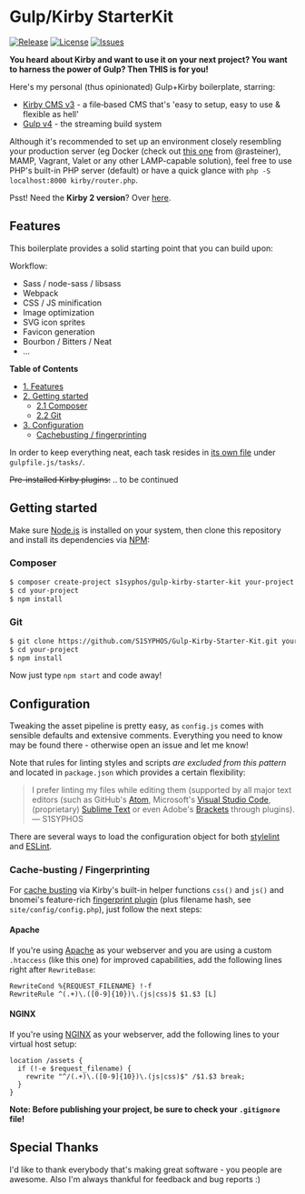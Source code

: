 # Gulp/Kirby StarterKit
[![Release](https://img.shields.io/github/release/S1SYPHOS/Gulp-Kirby-Starter-Kit.svg)](https://github.com/S1SYPHOS/Gulp-Kirby-Starter-Kit/releases) [![License](https://img.shields.io/github/license/S1SYPHOS/Gulp-Kirby-Starter-Kit.svg)](https://github.com/S1SYPHOS/Gulp-Kirby-Starter-Kit/blob/master/LICENSE) [![Issues](https://img.shields.io/github/issues/S1SYPHOS/Gulp-Kirby-Starter-Kit.svg)](https://github.com/S1SYPHOS/Gulp-Kirby-Starter-Kit/issues)

**You heard about Kirby and want to use it on your next project? You want to harness the power of Gulp? Then THIS is for you!**

Here's my personal (thus opinionated) Gulp+Kirby boilerplate, starring:
- [Kirby CMS v3](https://getkirby.com) - a file‑based CMS that's 'easy to setup, easy to use & flexible as hell'
- [Gulp v4](http://gulpjs.com) - the streaming build system

Although it's recommended to set up an environment closely resembling your production server (eg Docker (check out [this one](https://github.com/rasteiner/k3-dockercompose-starterkit) from @rasteiner), MAMP, Vagrant, Valet or any other LAMP-capable solution), feel free to use PHP's built-in PHP server (default) or have a quick glance with `php -S localhost:8000 kirby/router.php`.

Psst! Need the **Kirby 2 version**? Over [here](https://github.com/S1SYPHOS/Gulp-Kirby-Starter-Kit/tree/legacy).

## Features
This boilerplate provides a solid starting point that you can build upon:

Workflow:
- Sass / node-sass / libsass
- Webpack
- CSS / JS minification
- Image optimization
- SVG icon sprites
- Favicon generation
- Bourbon / Bitters / Neat
- ...

**Table of Contents**
- [1. Features](#features)
- [2. Getting started](#getting-started)
  - [2.1 Composer](#composer)
  - [2.2 Git](#git)
- [3. Configuration](#configuration)
  - [Cachebusting / fingerprinting](#cache-busting--fingerprinting)



In order to keep everything neat, each task resides in [its own file](https://gulpjs.com/docs/en/getting-started/javascript-and-gulpfiles#splitting-a-gulpfile) under `gulpfile.js/tasks/`.

~~Pre-installed Kirby plugins:~~
.. to be continued

## Getting started
Make sure [Node.js](http://nodejs.org) is installed on your system, then clone this repository and install its dependencies via [NPM](https://npmjs.org):

### Composer

```bash
$ composer create-project s1syphos/gulp-kirby-starter-kit your-project
$ cd your-project
$ npm install
```

### Git

```bash
$ git clone https://github.com/S1SYPHOS/Gulp-Kirby-Starter-Kit.git your-project
$ cd your-project
$ npm install
```

Now just type `npm start` and code away!

## Configuration
Tweaking the asset pipeline is pretty easy, as `config.js` comes with sensible defaults and extensive comments. Everything you need to know may be found there - otherwise open an issue and let me know!

Note that rules for linting styles and scripts *are excluded from this pattern* and located in `package.json` which provides a certain flexibility:

> I prefer linting my files while editing them (supported by all major text editors (such as GitHub's [Atom](https://atom.io), Microsoft's [Visual Studio Code](https://code.visualstudio.com), (proprietary) [Sublime Text](https://www.sublimetext.com) or even Adobe's [Brackets](http://brackets.io) through plugins).
> — S1SYPHOS

There are several ways to load the configuration object for both [stylelint](https://stylelint.io/user-guide/configuration/#loading-the-configuration-object) and [ESLint](https://eslint.org/docs/user-guide/configuring#configuring-eslint).

### Cache-busting / Fingerprinting
For [cache busting](https://www.keycdn.com/support/what-is-cache-busting) via Kirby's built-in helper functions `css()` and `js()` and bnomei's feature-rich [fingerprint plugin](https://github.com/bnomei/kirby3-fingerprint) (plus filename hash, see `site/config/config.php`), just follow the next steps:

#### Apache
If you're using [Apache](http://httpd.apache.org/) as your webserver and you are using a custom `.htaccess` (like this one) for improved capabilities, add the following lines right after `RewriteBase`:

```text
RewriteCond %{REQUEST_FILENAME} !-f
RewriteRule ^(.+)\.([0-9]{10})\.(js|css)$ $1.$3 [L]
```

#### NGINX
If you're using [NGINX](https://nginx.org/en/) as your webserver, add the following lines to your virtual host setup:

```text
location /assets {
  if (!-e $request_filename) {
    rewrite "^/(.+)\.([0-9]{10})\.(js|css)$" /$1.$3 break;
  }
}
```

**Note: Before publishing your project, be sure to check your `.gitignore` file!**

## Special Thanks
I'd like to thank everybody that's making great software - you people are awesome. Also I'm always thankful for feedback and bug reports :)
